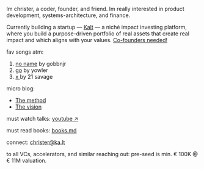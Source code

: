 Im christer, a coder, founder, and friend. Im really interested in product development, systems-architecture, and finance. 

Currently building a startup — <a href="https://ka.lt">Kalt</a> — a niché impact investing platform, where you build a purpose-driven portfolio of real assets that create real impact and which aligns with your values. [Co-founders needed!](https://ka.lt/jobs)

fav songs atm:
1. [no name](https://www.youtube.com/watch?v=c3E8DW_u0a8) by gobbnjr
2. [go](https://www.youtube.com/watch?v=OOFNUh80Jnw) by yowler
3. [x ](https://www.youtube.com/watch?v=SpXw0qiy3Wo) by 21 savage 

micro blog:
- [The method](https://k-lt.medium.com/afb1f91f981d)
- [The vision](https://ka.lt/vision)

must watch talks: [youtube ↗](https://www.youtube.com/playlist?list=PLpINr3cnEpaDbzmzf67x5vbjyZpdpFa_E)

must read books: [books.md](https://github.com/justchrister/justchrister/blob/main/books.md)

connect: christer@ka.lt

to all VCs, accelerators, and similar reaching out: pre-seed is min. € 100K @ € 11M valuation.
